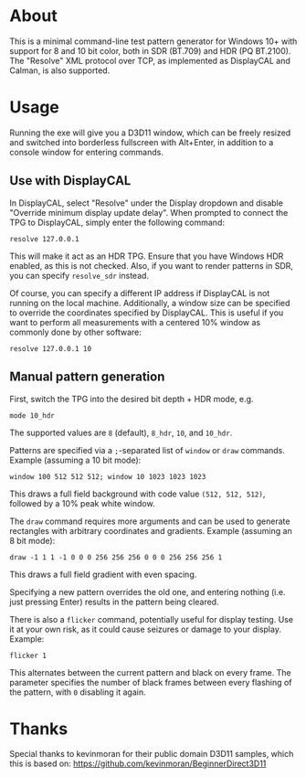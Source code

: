 # About

This is a minimal command-line test pattern generator for Windows 10+ with support for 8 and 10 bit color, both in SDR (BT.709) and HDR (PQ BT.2100). The "Resolve" XML protocol over TCP, as implemented as DisplayCAL and Calman, is also supported.

# Usage

Running the exe will give you a D3D11 window, which can be freely resized and switched into borderless fullscreen with Alt+Enter, in addition to a console window for entering commands.

## Use with DisplayCAL

In DisplayCAL, select "Resolve" under the Display dropdown and disable "Override minimum display update delay". When prompted to connect the TPG to DisplayCAL, simply enter the following command:

```
resolve 127.0.0.1
```

This will make it act as an HDR TPG. Ensure that you have Windows HDR enabled, as this is not checked. Also, if you want to render patterns in SDR, you can specify `resolve_sdr` instead.

Of course, you can specify a different IP address if DisplayCAL is not running on the local machine. Additionally, a window size can be specified to override the coordinates specified by DisplayCAL. This is useful if you want to perform all measurements with a centered 10% window as commonly done by other software:

```
resolve 127.0.0.1 10
```

## Manual pattern generation

First, switch the TPG into the desired bit depth + HDR mode, e.g.

```
mode 10_hdr
```

The supported values are `8` (default), `8_hdr`, `10`, and `10_hdr`.

Patterns are specified via a `;`-separated list of `window` or `draw` commands. Example (assuming a 10 bit mode):

```
window 100 512 512 512; window 10 1023 1023 1023
```

This draws a full field background with code value `(512, 512, 512)`, followed by a 10% peak white window.

The `draw` command requires more arguments and can be used to generate rectangles with arbitrary coordinates and gradients. Example (assuming an 8 bit mode):

```
draw -1 1 1 -1 0 0 0 256 256 256 0 0 0 256 256 256 1
```

This draws a full field gradient with even spacing.

Specifying a new pattern overrides the old one, and entering nothing (i.e. just pressing Enter) results in the pattern being cleared.

There is also a `flicker` command, potentially useful for display testing. Use it at your own risk, as it could cause seizures or damage to your display. Example:

```
flicker 1
```

This alternates between the current pattern and black on every frame. The parameter specifies the number of black frames between every flashing of the pattern, with `0` disabling it again.

# Thanks

Special thanks to kevinmoran for their public domain D3D11 samples, which this is based on: https://github.com/kevinmoran/BeginnerDirect3D11
